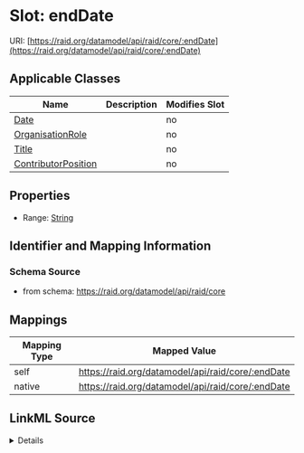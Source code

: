 

# Slot: endDate



URI: [https://raid.org/datamodel/api/raid/core/:endDate](https://raid.org/datamodel/api/raid/core/:endDate)



<!-- no inheritance hierarchy -->





## Applicable Classes

| Name | Description | Modifies Slot |
| --- | --- | --- |
| [Date](../classes/Date.md) |  |  no  |
| [OrganisationRole](../classes/OrganisationRole.md) |  |  no  |
| [Title](../classes/Title.md) |  |  no  |
| [ContributorPosition](../classes/ContributorPosition.md) |  |  no  |







## Properties

* Range: [String](../types/String.md)





## Identifier and Mapping Information







### Schema Source


* from schema: https://raid.org/datamodel/api/raid/core




## Mappings

| Mapping Type | Mapped Value |
| ---  | ---  |
| self | https://raid.org/datamodel/api/raid/core/:endDate |
| native | https://raid.org/datamodel/api/raid/core/:endDate |




## LinkML Source

<details>
```yaml
name: endDate
from_schema: https://raid.org/datamodel/api/raid/core
rank: 1000
alias: endDate
domain_of:
- Date
- Title
- ContributorPosition
- OrganisationRole
range: string

```
</details>